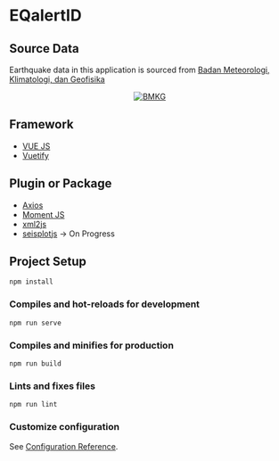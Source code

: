 # EQalertID

## Source Data
Earthquake data in this application is sourced from <a href="https://data.bmkg.go.id/" target="new">Badan Meteorologi, Klimatologi, dan Geofisika</a><br>
<p align="center">
  <a href="https://www.bmkg.go.id/" target="new"><img src="https://www.bmkg.go.id/asset/img/logo/logo-bmkg.png" alt="BMKG"/></a>
</p>

## Framework
<ul>
  <li><a href="https://vuejs.org/" target="new">VUE JS</a></li>
  <li><a href="https://vuetifyjs.com/en/" target="new">Vuetify</a></li>
</ul>

## Plugin or Package
<ul>
  <li><a href="https://www.npmjs.com/package/axios" target="new">Axios</a></li>
  <li><a href="https://momentjs.com/" target="new">Moment JS</a></li>
  <li><a href="https://www.npmjs.com/package/xml2js" target="new">xml2js</a></li>
  <li><a href="https://www.npmjs.com/package/seisplotjs" target="new">seisplotjs</a> -> On Progress</li>
</ul>

## Project Setup
```
npm install
```

### Compiles and hot-reloads for development
```
npm run serve
```

### Compiles and minifies for production
```
npm run build
```

### Lints and fixes files
```
npm run lint
```

### Customize configuration
See [Configuration Reference](https://cli.vuejs.org/config/).
